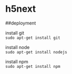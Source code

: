 # h5next

##deployment

install git  
`sudo apt-get install git`

install node  
`sudo apt-get install nodejs`

install npm  
`sudo apt-get install npm`

